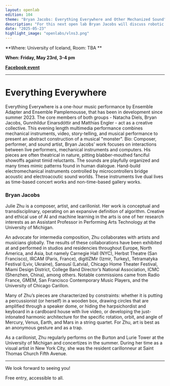 ```yaml
---
layout: openlab
edition: 104
theme: "Bryan Jacobs: Everything Everywhere and Other Mechanized Sound"
description: "For this next open lab Bryan Jacobs will discuss robotic instruments used in his performances Everything Everywhere, Other Mechanized Sound and other compositions."
date: "2025-05-23"
highlight_image: "openlabs/vlns3.png"
---
```


<script>
    import CaptionedImage from "../../components/Images/CaptionedImage.svelte"
</script>

<CaptionedImage
src="openlabs/vlns3.png"
alt="Photo of a performance."
caption=""/>

**Where: University of Iceland, Room: TBA **
<!-- **Where: University of Iceland, Location TBD** -->

**When: Friday, May 23rd, 3-4 pm**

**[Facebook event](https://fb.me/e/7Mo0kSqSO)**

****

# Everything Everywhere

Everything Everywhere is a one-hour music performance by Ensemble Adapter and Ensemble Pamplemousse, that has been in development since summer 2023. The core members of both groups - Natacha Diels, Bryan Jacobs, Gunnhildur Einarsdóttir and Matthias Engler - act as a creative collective. This evening length multimedia performance combines mechanical instruments, video, story-telling, and musical performance to present an abstract construction of a musical "monster".
Bio:
Composer, performer, and sound artist, Bryan Jacobs’ work focuses on interactions between live performers, mechanical instruments and computers. His pieces are often theatrical in nature, pitting blabber-mouthed fanciful showoffs against timid reluctants. The sounds are playfully organized and many times mimic patterns found in human dialogue. Hand-build electromechanical instruments controlled by microcontrollers bridge acoustic and electroacoutic sound worlds. These instruments live dual lives as time-based concert works and non-time-based gallery works.

### Bryan Jacobs

Julie Zhu is a composer, artist, and carillonist. Her work is conceptual and transdisciplinary, operating on an expansive definition of algorithm. Creative and ethical use of AI and machine learning in the arts is one of her research interests as an Assistant Professor in Performing Arts Technology at the University of Michigan.

An advocate for intermedia composition, Zhu collaborates with artists and musicians globally. The results of these collaborations have been exhibited at and performed in studios and residencies throughout Europe, North America, and Asia, but namely Carnegie Hall (NYC), Herbst Theatre (San Francisco), IRCAM (Paris, France), digitIZMir (Izmir, Turkey), Tetramatyka Festival (Lviv, Ukraine), Sansusī (Latvia), Chicago Home Theater Festival, Miami Design District, College Band Director’s National Association, ICMC (Shenzhen, China), among others. Notable commissions came from Radio France, GMEM, San Francisco Contemporary Music Players, and the University of Chicago Carillon.

Many of Zhu’s pieces are characterized by constraints: whether it is putting a percussionist (or herself) in a wooden box, drawing circles that are amplified through a speaker dome, or hiding the harpsichordist and keyboard in a cardboard house with live video, or developing the just-intonated harmonic architecture for the specific rotation, orbit, and angle of Mercury, Venus, Earth, and Mars in a string quartet. For Zhu, art is best as an anonymous gesture and as a trap.

As a carillonist, Zhu regularly performs on the Burton and Lurie Tower at the University of Michigan and concertizes in the summer. During her time as a visual artist in New York City, she was the resident carillonneur at Saint Thomas Church Fifth Avenue.


---

We look forward to seeing you!

Free entry, accessible to all.
